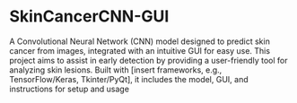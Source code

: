 # SkinCancerCNN-GUI
 A Convolutional Neural Network (CNN) model designed to predict skin cancer from images, integrated with an intuitive GUI for easy use. This project aims to assist in early detection by providing a user-friendly tool for analyzing skin lesions. Built with [insert frameworks, e.g., TensorFlow/Keras, Tkinter/PyQt], it includes the model, GUI, and instructions for setup and usage
